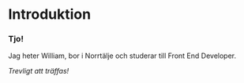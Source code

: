 # Introduktion

### Tjo! 
Jag heter William, bor i Norrtälje och studerar till Front End Developer.


*Trevligt att träffas!* 
